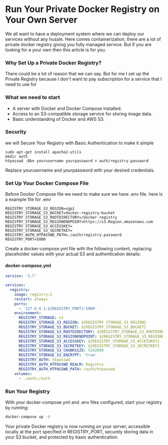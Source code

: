 # Run Your Private Docker Registry on Your Own Server

We all want to have a deployment system where we can deploy our services without any hussle.
Here comes containerization, there are a lot of private docker registry giving you fully managed service.
But if you are looking for a your own then this article is for you.

### Why Set Up a Private Docker Registry?

There could be a lot of reason that we can say. But for me I set up the Private Registry because I don't want to pay subscription for a service that I need to use for

### What we need to start

- A server with Docker and Docker Compose installed.
- Access to an S3-compatible storage service for storing image data.
- Basic understanding of Docker and AWS S3.

### Security

we will Secure Your Registry with Basic Authentication to make it simple

```
sudo apt-get install apache2-utils
mkdir auth
htpasswd -Bbn yourusername yourpassword > auth/registry.password
```

Replace yourusername and yourpassword with your desired credentials.

### Set Up Your Docker Compose File

Before Docker Compose file we need to make sure we have .env file.
here is a example file for .env

```env
REGISTRY_STORAGE_S3_REGION=sgp1
REGISTRY_STORAGE_S3_BUCKET=docker-registry-bucket
REGISTRY_STORAGE_S3_ROOTDIRECTORY=/docker-registry
REGISTRY_STORAGE_S3_REGIONENDPOINT=https://s3.Region.amazonaws.com
REGISTRY_STORAGE_S3_ACCESSKEY=
REGISTRY_STORAGE_S3_SECRETKEY=
REGISTRY_AUTH_HTPASSWD_PATH=./auth/registry.password
REGISTRY_PORT=5000
```

Create a docker-compose.yml file with the following content, replacing placeholder values with your actual S3 and authentication details:

#### docker-compose.yml

```yml
version: '3.7'

services:
  registry:
    image: registry:2
    restart: always
    ports:
      - '127.0.0.1:${REGISTRY_PORT}:5000'
    environment:
      REGISTRY_STORAGE: s3
      REGISTRY_STORAGE_S3_REGION: ${REGISTRY_STORAGE_S3_REGION}
      REGISTRY_STORAGE_S3_BUCKET: ${REGISTRY_STORAGE_S3_BUCKET}
      REGISTRY_STORAGE_S3_ROOTDIRECTORY: ${REGISTRY_STORAGE_S3_ROOTDIRECTORY}
      REGISTRY_STORAGE_S3_REGIONENDPOINT: ${REGISTRY_STORAGE_S3_REGIONENDPOINT}
      REGISTRY_STORAGE_S3_ACCESSKEY: ${REGISTRY_STORAGE_S3_ACCESSKEY}
      REGISTRY_STORAGE_S3_SECRETKEY: ${REGISTRY_STORAGE_S3_SECRETKEY}
      REGISTRY_STORAGE_S3_CHUNKSIZE: 5242880
      REGISTRY_STORAGE_S3_ENCRYPT: 'true'
      REGISTRY_AUTH: htpasswd
      REGISTRY_AUTH_HTPASSWD_REALM: Registry
      REGISTRY_AUTH_HTPASSWD_PATH: /auth/htpasswd
    volumes:
      - ./auth:/auth
```

### Run Your Registry

With your docker-compose.yml and .env files configured, start your registry by running:

```bash
docker-compose up -d
```

Your private Docker registry is now running on your server, accessible locally at the port specified in REGISTRY_PORT, securely storing data in your S3 bucket, and protected by basic authentication.
